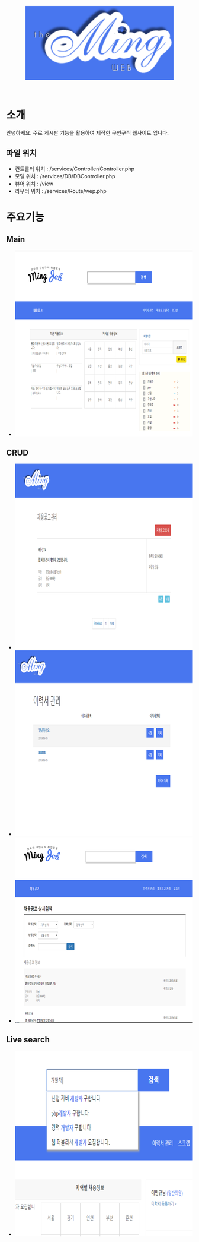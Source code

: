 <p align="center"><a href="www.ming-web.shop/Job-Site/home"><img src="https://github.com/Ming-good/Job-Site/blob/master/assets/image/Ming_logo_blue.png?raw=true" width="400"></a></p>
<br>

# 소개
안녕하세요. 주로 게시판 기능을 활용하여 제작한 구인구직 웹사이트 입니다.

## 파일 위치
- 컨트롤러 위치 : /services/Controller/Controller.php
- 모델 위치 : /services/DB/DBController.php
- 뷰어 위치 : /view
- 라우터 위치 : /services/Route/wep.php

# 주요기능

## Main
- <img src="https://github.com/Ming-good/Job-Site/blob/master/assets/image/git/main.PNG?raw=true" width="600" height="500">

## CRUD
- <img src="https://github.com/Ming-good/Job-Site/blob/master/assets/image/git/CRUD1.PNG?raw=true" width="600" height="500">
- <img src="https://github.com/Ming-good/Job-Site/blob/master/assets/image/git/CRUD2.PNG?raw=true" width="600" height="500">
- <img src="https://github.com/Ming-good/Job-Site/blob/master/assets/image/git/CRUD3.PNG?raw=true" width="600" height="500">

## Live search
- <img src="https://github.com/Ming-good/Job-Site/blob/master/assets/image/git/live.PNG?raw=true" width="600" height="500">





